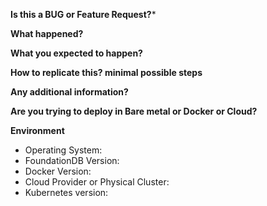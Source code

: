 <!--
This issue tracker is for FoundationDB.
Please check for the issues list for already opened issue for your problem, if not available go ahead and create one.
-->

**Is this a BUG or Feature Request?***

**What happened?**

**What you expected to happen?**

**How to replicate this? minimal possible steps**

**Any additional information?**

**Are you trying to deploy in Bare metal or Docker or Cloud?**

**Environment**
- Operating System:
- FoundationDB Version:
- Docker Version:
- Cloud Provider or Physical Cluster:
- Kubernetes version:
